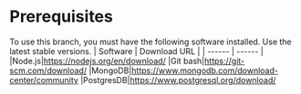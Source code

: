 # Prerequisites

To use this branch, you must have the following software installed. Use the latest stable versions.
| Software | Download URL |
| ------ | ------ |
|Node.js|https://nodejs.org/en/download/
|Git bash|https://git-scm.com/download/
|MongoDB|https://www.mongodb.com/download-center/community
|PostgresDB|https://www.postgresql.org/download/
